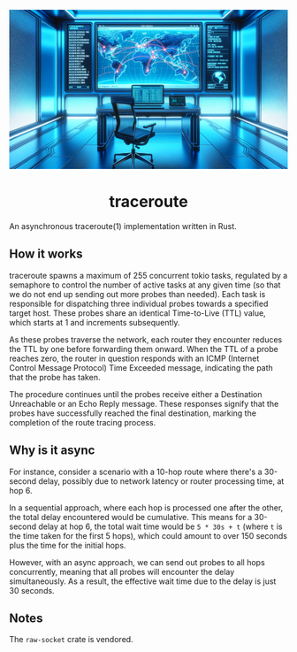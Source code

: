 ![traceroute](traceroute.png)

<h1 align="center">
traceroute
</h1>

An asynchronous traceroute(1) implementation written in Rust.

## How it works

traceroute spawns a maximum of 255 concurrent tokio tasks, regulated by a semaphore to control the number of active tasks at any given time (so that we do not end up sending out more probes than needed). Each task is responsible for dispatching three individual probes towards a specified target host. These probes share an identical Time-to-Live (TTL) value, which starts at 1 and increments subsequently.

As these probes traverse the network, each router they encounter reduces the TTL by one before forwarding them onward. When the TTL of a probe reaches zero, the router in question responds with an ICMP (Internet Control Message Protocol) Time Exceeded message, indicating the path that the probe has taken.

The procedure continues until the probes receive either a Destination Unreachable or an Echo Reply message. These responses signify that the probes have successfully reached the final destination, marking the completion of the route tracing process.

## Why is it async

For instance, consider a scenario with a 10-hop route where there's a 30-second delay, possibly due to network latency or router processing time, at hop 6.

In a sequential approach, where each hop is processed one after the other, the total delay encountered would be cumulative. This means for a 30-second delay at hop 6, the total wait time would be `5 * 30s + t` (where `t` is the time taken for the first 5 hops), which could amount to over 150 seconds plus the time for the initial hops.

However, with an async approach, we can send out probes to all hops concurrently, meaning that all probes will encounter the delay simultaneously. As a result, the effective wait time due to the delay is just 30 seconds.

## Notes

The `raw-socket` crate is vendored.